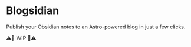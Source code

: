 # Blogsidian

Publish your Obsidian notes to an Astro-powered blog in just a few clicks.

:warning::construction: WIP :construction::warning: